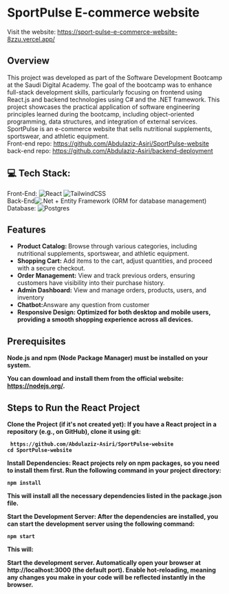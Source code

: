# SportPulse E-commerce website
Visit the website: https://sport-pulse-e-commerce-website-8zzu.vercel.app/
## Overview
This project was developed as part of the Software Development Bootcamp at the Saudi Digital Academy. The goal of the bootcamp was to enhance full-stack development skills, particularly focusing on frontend using React.js and backend technologies using C# and the .NET framework. This project showcases the practical application of software engineering principles learned during the bootcamp, including object-oriented programming, data structures, and integration of external services.
SportPulse is an e-commerce website that sells nutritional supplements, sportswear, and athletic equipment.
<br>Front-end repo: https://github.com/Abdulaziz-Asiri/SportPulse-website
<br>back-end repo: https://github.com/Abdulaziz-Asiri/backend-deployment

##  💻 Tech Stack:
Front-End:  ![React](https://img.shields.io/badge/react-%2320232a.svg?style=for-the-badge&logo=react&logoColor=%2361DAFB) ![TailwindCSS](https://img.shields.io/badge/tailwindcss-%2338B2AC.svg?style=for-the-badge&logo=tailwind-css&logoColor=white)
<br>
Back-End![.Net](https://img.shields.io/badge/.NET-5C2D91?style=for-the-badge&logo=.net&logoColor=white) + Entity Framework (ORM for database management)
<br>
 Database: ![Postgres](https://img.shields.io/badge/postgres-%23316192.svg?style=for-the-badge&logo=postgresql&logoColor=white)

## Features
<ul>
  <li><strong>Product Catalog: </strong>Browse through various categories, including nutritional supplements, sportswear, and athletic equipment.</li>
  <li><strong>Shopping Cart:</strong> Add items to the cart, adjust quantities, and proceed with a secure checkout.</li>
  <li><strong>Order Management:</strong> View and track previous orders, ensuring customers have visibility into their purchase history.</li>
  <li><strong>Admin Dashboard:</strong> View and manage orders, products, users, and inventory</li>
  <li><strong>Chatbot:</strong>Answare any question from customer</li>
  <li><strong>Responsive Design<strong/>: Optimized for both desktop and mobile users, providing a smooth shopping experience across all devices.</li>
</ul>

## Prerequisites
Node.js and npm (Node Package Manager) must be installed on your system.

You can download and install them from the official website: https://nodejs.org/.

## Steps to Run the React Project
<p>Clone the Project (if it's not created yet): If you have a React project in a repository (e.g., on GitHub), clone it using git:</p>

```
 https://github.com/Abdulaziz-Asiri/SportPulse-website
cd SportPulse-website
```
Install Dependencies: React projects rely on npm packages, so you need to install them first. Run the following command in your project directory:

```
npm install
```
This will install all the necessary dependencies listed in the package.json file.

Start the Development Server: After the dependencies are installed, you can start the development server using the following command:

```
npm start
```
This will:

Start the development server.
Automatically open your browser at http://localhost:3000 (the default port).
Enable hot-reloading, meaning any changes you make in your code will be reflected instantly in the browser.

